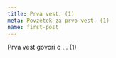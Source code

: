 ```yaml
---
title: Prva vest. (1)
meta: Povzetek za prvo vest. (1)
name: first-post
---
```


Prva vest govori o ... (1)